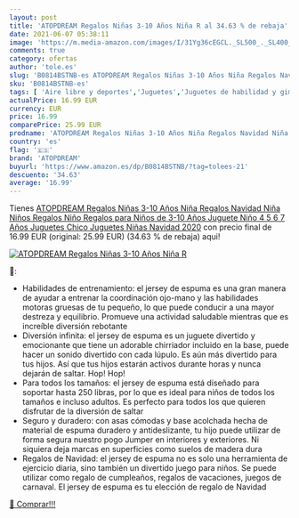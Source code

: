 ```yaml
---
layout: post
title: 'ATOPDREAM Regalos Niñas 3-10 Años Niña R al 34.63 % de rebaja'
date: 2021-06-07 05:38:11
image: 'https://m.media-amazon.com/images/I/31Yg36cEGCL._SL500_._SL400_.jpg'
comments: true
category: ofertas
author: 'tole.es'
slug: 'B0814BSTNB-es ATOPDREAM Regalos Niñas 3-10 Años Niña Regalos Navidad...'
sku: 'B0814BSTNB-es'
tags: [ 'Aire libre y deportes','Juguetes','Juguetes de habilidad y gimnasia','Juguetes y juegos','Sets de malabares','atopdream','navidad', ]
actualPrice: 16.99 EUR
currency: EUR
price: 16.99
comparePrice: 25.99 EUR
prodname: 'ATOPDREAM Regalos Niñas 3-10 Años Niña Regalos Navidad Niña Niños Regalos Niño Regalos para Niños de 3-10 Años Juguete Niño 4 5 6 7 Años Juguetes Chico Juguetes Niñas Navidad 2020'
country: 'es'
flag: '🇪🇸'
brand: 'ATOPDREAM'
buyurl: 'https://www.amazon.es/dp/B0814BSTNB/?tag=tolees-21'
descuento: '34.63'
average: '16.99'
---
```


Tienes [ATOPDREAM Regalos Niñas 3-10 Años Niña Regalos Navidad Niña Niños Regalos Niño Regalos para Niños de 3-10 Años Juguete Niño 4 5 6 7 Años Juguetes Chico Juguetes Niñas Navidad 2020](https://www.amazon.es/dp/B0814BSTNB/?tag=tolees-21) con precio final de  16.99 EUR (original: 25.99 EUR) (34.63 %  de rebaja) aqui!

[![ATOPDREAM Regalos Niñas 3-10 Años Niña R](https://m.media-amazon.com/images/I/31Yg36cEGCL._SL500_._SL400_.jpg)](https://www.amazon.es/dp/B0814BSTNB/?tag=tolees-21)

🔎:

- Habilidades de entrenamiento: el jersey de espuma es una gran manera de ayudar a entrenar la coordinación ojo-mano y las habilidades motoras gruesas de tu pequeño, lo que puede conducir a una mayor destreza y equilibrio. Promueve una actividad saludable mientras que es increíble diversión rebotante
- Diversión infinita: el jersey de espuma es un juguete divertido y emocionante que tiene un adorable chirriador incluido en la base, puede hacer un sonido divertido con cada lúpulo. Es aún más divertido para tus hijos. Así que tus hijos estarán activos durante horas y nunca dejarán de saltar. Hop! Hop!
- Para todos los tamaños: el jersey de espuma está diseñado para soportar hasta 250 libras, por lo que es ideal para niños de todos los tamaños e incluso adultos. Es perfecto para todos los que quieren disfrutar de la diversión de saltar
- Seguro y duradero: con asas cómodas y base acolchada hecha de material de espuma duradero y antideslizante, tu hijo puede utilizar de forma segura nuestro pogo Jumper en interiores y exteriores. Ni siquiera deja marcas en superficies como suelos de madera dura
- Regalos de Navidad: el jersey de espuma no es solo una herramienta de ejercicio diaria, sino también un divertido juego para niños. Se puede utilizar como regalo de cumpleaños, regalos de vacaciones, juegos de carnaval. El jersey de espuma es tu elección de regalo de Navidad

[🛒 Comprar!!!](https://www.amazon.es/dp/B0814BSTNB/?tag=tolees-21)
